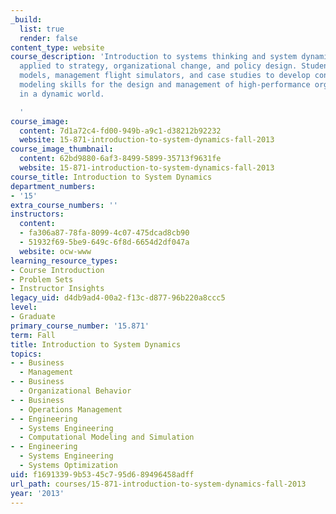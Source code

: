 ```yaml
---
_build:
  list: true
  render: false
content_type: website
course_description: 'Introduction to systems thinking and system dynamics modeling
  applied to strategy, organizational change, and policy design. Students use simulation
  models, management flight simulators, and case studies to develop conceptual and
  modeling skills for the design and management of high-performance organizations
  in a dynamic world.

  '
course_image:
  content: 7d1a72c4-fd00-949b-a9c1-d38212b92232
  website: 15-871-introduction-to-system-dynamics-fall-2013
course_image_thumbnail:
  content: 62bd9880-6af3-8499-5899-35713f9631fe
  website: 15-871-introduction-to-system-dynamics-fall-2013
course_title: Introduction to System Dynamics
department_numbers:
- '15'
extra_course_numbers: ''
instructors:
  content:
  - fa306a87-78fa-8099-4c07-475dcad8cb90
  - 51932f69-5be9-649c-6f8d-6654d2df047a
  website: ocw-www
learning_resource_types:
- Course Introduction
- Problem Sets
- Instructor Insights
legacy_uid: d4db9ad4-00a2-f13c-d877-96b220a8ccc5
level:
- Graduate
primary_course_number: '15.871'
term: Fall
title: Introduction to System Dynamics
topics:
- - Business
  - Management
- - Business
  - Organizational Behavior
- - Business
  - Operations Management
- - Engineering
  - Systems Engineering
  - Computational Modeling and Simulation
- - Engineering
  - Systems Engineering
  - Systems Optimization
uid: f1691339-9b53-45c7-95d6-89496458adff
url_path: courses/15-871-introduction-to-system-dynamics-fall-2013
year: '2013'
---
```

